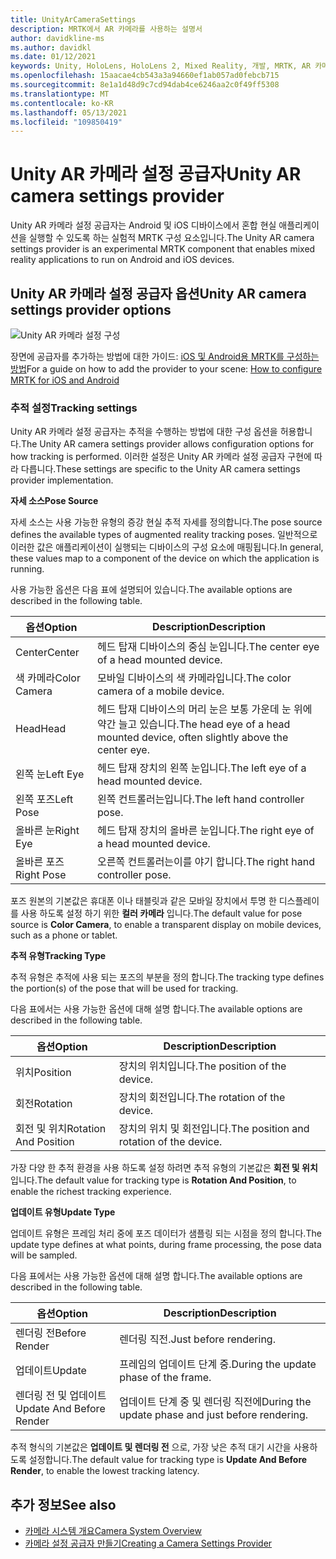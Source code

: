 ```yaml
---
title: UnityArCameraSettings
description: MRTK에서 AR 카메라를 사용하는 설명서
author: davidkline-ms
ms.author: davidkl
ms.date: 01/12/2021
keywords: Unity, HoloLens, HoloLens 2, Mixed Reality, 개발, MRTK, AR 카메라,
ms.openlocfilehash: 15aacae4cb543a3a94660ef1ab057ad0febcb715
ms.sourcegitcommit: 8e1a1d48d9c7cd94dab4ce6246aa2c0f49ff5308
ms.translationtype: MT
ms.contentlocale: ko-KR
ms.lasthandoff: 05/13/2021
ms.locfileid: "109850419"
---
```

# <a name="unity-ar-camera-settings-provider"></a><span data-ttu-id="ef217-104">Unity AR 카메라 설정 공급자</span><span class="sxs-lookup"><span data-stu-id="ef217-104">Unity AR camera settings provider</span></span>

<span data-ttu-id="ef217-105">Unity AR 카메라 설정 공급자는 Android 및 iOS 디바이스에서 혼합 현실 애플리케이션을 실행할 수 있도록 하는 실험적 MRTK 구성 요소입니다.</span><span class="sxs-lookup"><span data-stu-id="ef217-105">The Unity AR camera settings provider is an experimental MRTK component that enables mixed reality applications to run on Android and iOS devices.</span></span>

## <a name="unity-ar-camera-settings-provider-options"></a><span data-ttu-id="ef217-106">Unity AR 카메라 설정 공급자 옵션</span><span class="sxs-lookup"><span data-stu-id="ef217-106">Unity AR camera settings provider options</span></span>

![Unity AR 카메라 설정 구성](../images/camera-system/UnityArSettingsConfiguration.png)

<span data-ttu-id="ef217-108">장면에 공급자를 추가하는 방법에 대한 가이드: [iOS 및 Android용 MRTK를 구성하는 방법](../../supported-devices/using-ar-foundation.md)</span><span class="sxs-lookup"><span data-stu-id="ef217-108">For a guide on how to add the provider to your scene: [How to configure MRTK for iOS and Android](../../supported-devices/using-ar-foundation.md)</span></span>

### <a name="tracking-settings"></a><span data-ttu-id="ef217-109">추적 설정</span><span class="sxs-lookup"><span data-stu-id="ef217-109">Tracking settings</span></span>

<span data-ttu-id="ef217-110">Unity AR 카메라 설정 공급자는 추적을 수행하는 방법에 대한 구성 옵션을 허용합니다.</span><span class="sxs-lookup"><span data-stu-id="ef217-110">The Unity AR camera settings provider allows configuration options for how tracking is performed.</span></span> <span data-ttu-id="ef217-111">이러한 설정은 Unity AR 카메라 설정 공급자 구현에 따라 다릅니다.</span><span class="sxs-lookup"><span data-stu-id="ef217-111">These settings are specific to the Unity AR camera settings provider implementation.</span></span>

<span data-ttu-id="ef217-112">**자세 소스**</span><span class="sxs-lookup"><span data-stu-id="ef217-112">**Pose Source**</span></span>

<span data-ttu-id="ef217-113">자세 소스는 사용 가능한 유형의 증강 현실 추적 자세를 정의합니다.</span><span class="sxs-lookup"><span data-stu-id="ef217-113">The pose source defines the available types of augmented reality tracking poses.</span></span> <span data-ttu-id="ef217-114">일반적으로 이러한 값은 애플리케이션이 실행되는 디바이스의 구성 요소에 매핑됩니다.</span><span class="sxs-lookup"><span data-stu-id="ef217-114">In general, these values map to a component of the device on which the application is running.</span></span>

<span data-ttu-id="ef217-115">사용 가능한 옵션은 다음 표에 설명되어 있습니다.</span><span class="sxs-lookup"><span data-stu-id="ef217-115">The available options are described in the following table.</span></span>

| <span data-ttu-id="ef217-116">옵션</span><span class="sxs-lookup"><span data-stu-id="ef217-116">Option</span></span> | <span data-ttu-id="ef217-117">Description</span><span class="sxs-lookup"><span data-stu-id="ef217-117">Description</span></span> |
| --- | --- |
| <span data-ttu-id="ef217-118">Center</span><span class="sxs-lookup"><span data-stu-id="ef217-118">Center</span></span> | <span data-ttu-id="ef217-119">헤드 탑재 디바이스의 중심 눈입니다.</span><span class="sxs-lookup"><span data-stu-id="ef217-119">The center eye of a head mounted device.</span></span> |
| <span data-ttu-id="ef217-120">색 카메라</span><span class="sxs-lookup"><span data-stu-id="ef217-120">Color Camera</span></span> | <span data-ttu-id="ef217-121">모바일 디바이스의 색 카메라입니다.</span><span class="sxs-lookup"><span data-stu-id="ef217-121">The color camera of a mobile device.</span></span> |
| <span data-ttu-id="ef217-122">Head</span><span class="sxs-lookup"><span data-stu-id="ef217-122">Head</span></span> | <span data-ttu-id="ef217-123">헤드 탑재 디바이스의 머리 눈은 보통 가운데 눈 위에 약간 늘고 있습니다.</span><span class="sxs-lookup"><span data-stu-id="ef217-123">The head eye of a head mounted device, often slightly above the center eye.</span></span> |
| <span data-ttu-id="ef217-124">왼쪽 눈</span><span class="sxs-lookup"><span data-stu-id="ef217-124">Left Eye</span></span> | <span data-ttu-id="ef217-125">헤드 탑재 장치의 왼쪽 눈입니다.</span><span class="sxs-lookup"><span data-stu-id="ef217-125">The left eye of a head mounted device.</span></span> |
| <span data-ttu-id="ef217-126">왼쪽 포즈</span><span class="sxs-lookup"><span data-stu-id="ef217-126">Left Pose</span></span> | <span data-ttu-id="ef217-127">왼쪽 컨트롤러는입니다.</span><span class="sxs-lookup"><span data-stu-id="ef217-127">The left hand controller pose.</span></span> |
| <span data-ttu-id="ef217-128">올바른 눈</span><span class="sxs-lookup"><span data-stu-id="ef217-128">Right Eye</span></span> | <span data-ttu-id="ef217-129">헤드 탑재 장치의 올바른 눈입니다.</span><span class="sxs-lookup"><span data-stu-id="ef217-129">The right eye of a head mounted device.</span></span> |
| <span data-ttu-id="ef217-130">올바른 포즈</span><span class="sxs-lookup"><span data-stu-id="ef217-130">Right Pose</span></span> | <span data-ttu-id="ef217-131">오른쪽 컨트롤러는이를 야기 합니다.</span><span class="sxs-lookup"><span data-stu-id="ef217-131">The right hand controller pose.</span></span> |

<span data-ttu-id="ef217-132">포즈 원본의 기본값은 휴대폰 이나 태블릿과 같은 모바일 장치에서 투명 한 디스플레이를 사용 하도록 설정 하기 위한 **컬러 카메라** 입니다.</span><span class="sxs-lookup"><span data-stu-id="ef217-132">The default value for pose source is **Color Camera**, to enable a transparent display on mobile devices, such as a phone or tablet.</span></span>

<span data-ttu-id="ef217-133">**추적 유형**</span><span class="sxs-lookup"><span data-stu-id="ef217-133">**Tracking Type**</span></span>

<span data-ttu-id="ef217-134">추적 유형은 추적에 사용 되는 포즈의 부분을 정의 합니다.</span><span class="sxs-lookup"><span data-stu-id="ef217-134">The tracking type defines the portion(s) of the pose that will be used for tracking.</span></span>

<span data-ttu-id="ef217-135">다음 표에서는 사용 가능한 옵션에 대해 설명 합니다.</span><span class="sxs-lookup"><span data-stu-id="ef217-135">The available options are described in the following table.</span></span>

| <span data-ttu-id="ef217-136">옵션</span><span class="sxs-lookup"><span data-stu-id="ef217-136">Option</span></span> | <span data-ttu-id="ef217-137">Description</span><span class="sxs-lookup"><span data-stu-id="ef217-137">Description</span></span> |
| --- | --- |
| <span data-ttu-id="ef217-138">위치</span><span class="sxs-lookup"><span data-stu-id="ef217-138">Position</span></span> | <span data-ttu-id="ef217-139">장치의 위치입니다.</span><span class="sxs-lookup"><span data-stu-id="ef217-139">The position of the device.</span></span> |
| <span data-ttu-id="ef217-140">회전</span><span class="sxs-lookup"><span data-stu-id="ef217-140">Rotation</span></span> | <span data-ttu-id="ef217-141">장치의 회전입니다.</span><span class="sxs-lookup"><span data-stu-id="ef217-141">The rotation of the device.</span></span> |
| <span data-ttu-id="ef217-142">회전 및 위치</span><span class="sxs-lookup"><span data-stu-id="ef217-142">Rotation And Position</span></span> | <span data-ttu-id="ef217-143">장치의 위치 및 회전입니다.</span><span class="sxs-lookup"><span data-stu-id="ef217-143">The position and rotation of the device.</span></span> |

<span data-ttu-id="ef217-144">가장 다양 한 추적 환경을 사용 하도록 설정 하려면 추적 유형의 기본값은 **회전 및 위치** 입니다.</span><span class="sxs-lookup"><span data-stu-id="ef217-144">The default value for tracking type is **Rotation And Position**, to enable the richest tracking experience.</span></span>

<span data-ttu-id="ef217-145">**업데이트 유형**</span><span class="sxs-lookup"><span data-stu-id="ef217-145">**Update Type**</span></span>

<span data-ttu-id="ef217-146">업데이트 유형은 프레임 처리 중에 포즈 데이터가 샘플링 되는 시점을 정의 합니다.</span><span class="sxs-lookup"><span data-stu-id="ef217-146">The update type defines at what points, during frame processing, the pose data will be sampled.</span></span>

<span data-ttu-id="ef217-147">다음 표에서는 사용 가능한 옵션에 대해 설명 합니다.</span><span class="sxs-lookup"><span data-stu-id="ef217-147">The available options are described in the following table.</span></span>

| <span data-ttu-id="ef217-148">옵션</span><span class="sxs-lookup"><span data-stu-id="ef217-148">Option</span></span> | <span data-ttu-id="ef217-149">Description</span><span class="sxs-lookup"><span data-stu-id="ef217-149">Description</span></span> |
| --- | --- |
| <span data-ttu-id="ef217-150">렌더링 전</span><span class="sxs-lookup"><span data-stu-id="ef217-150">Before Render</span></span> | <span data-ttu-id="ef217-151">렌더링 직전.</span><span class="sxs-lookup"><span data-stu-id="ef217-151">Just before rendering.</span></span> |
| <span data-ttu-id="ef217-152">업데이트</span><span class="sxs-lookup"><span data-stu-id="ef217-152">Update</span></span> | <span data-ttu-id="ef217-153">프레임의 업데이트 단계 중.</span><span class="sxs-lookup"><span data-stu-id="ef217-153">During the update phase of the frame.</span></span> |
| <span data-ttu-id="ef217-154">렌더링 전 및 업데이트</span><span class="sxs-lookup"><span data-stu-id="ef217-154">Update And Before Render</span></span> | <span data-ttu-id="ef217-155">업데이트 단계 중 및 렌더링 직전에</span><span class="sxs-lookup"><span data-stu-id="ef217-155">During the update phase and just before rendering.</span></span> |

<span data-ttu-id="ef217-156">추적 형식의 기본값은 **업데이트 및 렌더링 전** 으로, 가장 낮은 추적 대기 시간을 사용하도록 설정합니다.</span><span class="sxs-lookup"><span data-stu-id="ef217-156">The default value for tracking type is **Update And Before Render**, to enable the lowest tracking latency.</span></span>

## <a name="see-also"></a><span data-ttu-id="ef217-157">추가 정보</span><span class="sxs-lookup"><span data-stu-id="ef217-157">See also</span></span>

- [<span data-ttu-id="ef217-158">카메라 시스템 개요</span><span class="sxs-lookup"><span data-stu-id="ef217-158">Camera System Overview</span></span>](camera-system-overview.md)
- [<span data-ttu-id="ef217-159">카메라 설정 공급자 만들기</span><span class="sxs-lookup"><span data-stu-id="ef217-159">Creating a Camera Settings Provider</span></span>](create-settings-provider.md)
